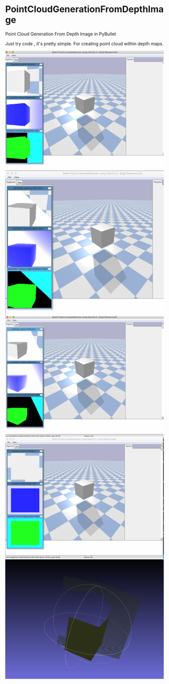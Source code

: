 # PointCloudGenerationFromDepthImage
Point Cloud Generation From Depth Image in PyBullet

Just try code  , it's pretty simple.
For creating point cloud within depth maps.

![test](sideAngle.png)
![test1](sideAngle2.png)
![test2](sideAngle3.png)
![test3](objectShape.png)
![test4](example_cloud.png)
